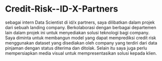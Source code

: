 # Credit-Risk--ID-X-Partners

sebagai intern Data Scientist di id/x partners, saya dilibatkan dalam projek dari sebuah landing company. Berkolaborasi dengan berbagai departemen lain dalam projek ini untuk menyediakan solusi teknologi bagi company. Saya diminta untuk membangun model yang dapat memprediksi credit risk menggunakan dataset yang disediakan oleh company yang terdiri dari data pinjaman dengan status diterima dan ditolak. Selain itu saya juga perlu mempersiapkan media visual untuk mempresentasikan solusi kepada klien.
